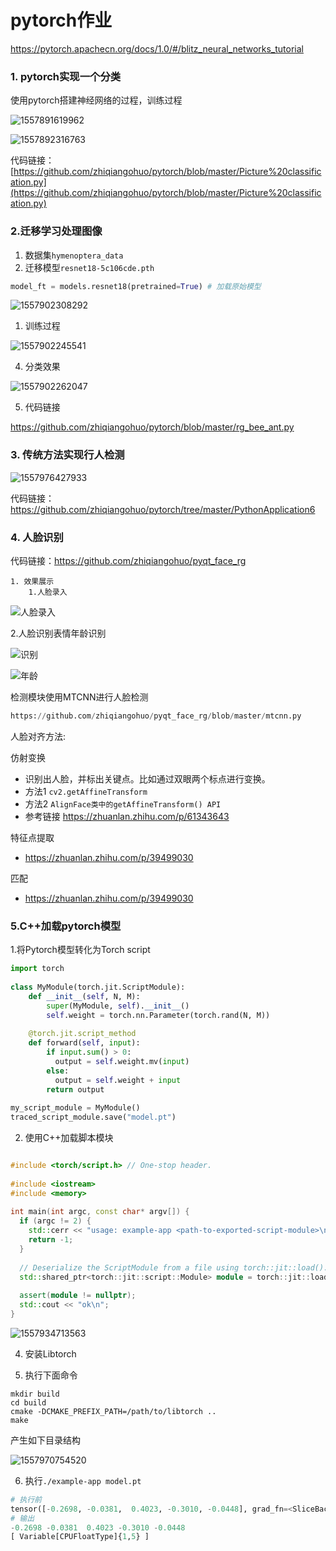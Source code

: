 # pytorch作业

<https://pytorch.apachecn.org/docs/1.0/#/blitz_neural_networks_tutorial>

### 1. pytorch实现一个分类

使用pytorch搭建神经网络的过程，训练过程

![1557891619962](https://github.com/zhiqiangohuo/pytorch/blob/master/images/1557891619962.png)



![1557892316763](https://github.com/zhiqiangohuo/pytorch/blob/master/images/1557892316763.png)

代码链接：[https://github.com/zhiqiangohuo/pytorch/blob/master/Picture%20classification.py](https://github.com/zhiqiangohuo/pytorch/blob/master/Picture%20classification.py)

### 2.迁移学习处理图像

1. 数据集`hymenoptera_data`
2. 迁移模型`resnet18-5c106cde.pth`

```python
model_ft = models.resnet18(pretrained=True) # 加载原始模型
```

![1557902308292](https://github.com/zhiqiangohuo/pytorch/blob/master/images/1557902308292.png)

1. 训练过程

![1557902245541](https://github.com/zhiqiangohuo/pytorch/blob/master/images/1557902245541.png)

4. 分类效果

![1557902262047](https://github.com/zhiqiangohuo/pytorch/blob/master/images/1557902262047.png)

5. 代码链接


https://github.com/zhiqiangohuo/pytorch/blob/master/rg_bee_ant.py




### 3. 传统方法实现行人检测

![1557976427933](https://github.com/zhiqiangohuo/pytorch/blob/master/images/1557976427933.png)

代码链接：<https://github.com/zhiqiangohuo/pytorch/tree/master/PythonApplication6>



### 4. 人脸识别

代码链接：<https://github.com/zhiqiangohuo/pyqt_face_rg>

 	1. 效果展示
      	1.人脸录入
      	
![人脸录入](https://github.com/zhiqiangohuo/pytorch/blob/master/images/人脸录入.gif)
	

2.人脸识别表情年龄识别
	
	
![识别](https://github.com/zhiqiangohuo/pytorch/blob/master/images/识别.gif)

![年龄](https://github.com/zhiqiangohuo/pytorch/blob/master/images/年龄.gif)



检测模块使用MTCNN进行人脸检测

```python
https://github.com/zhiqiangohuo/pyqt_face_rg/blob/master/mtcnn.py
```

人脸对齐方法:

仿射变换

- 识别出人脸，并标出关键点。比如通过双眼两个标点进行变换。
- 方法1 `cv2.getAffineTransform`
- 方法2 `AlignFace类中的getAffineTransform() API`
- 参考链接 <https://zhuanlan.zhihu.com/p/61343643>

特征点提取

- <https://zhuanlan.zhihu.com/p/39499030>

匹配

- <https://zhuanlan.zhihu.com/p/39499030>



### 5.C++加载pytorch模型

1.将Pytorch模型转化为Torch script

```python
import torch
 
class MyModule(torch.jit.ScriptModule):
    def __init__(self, N, M):
        super(MyModule, self).__init__()
        self.weight = torch.nn.Parameter(torch.rand(N, M))
 
    @torch.jit.script_method
    def forward(self, input):
        if input.sum() > 0:
          output = self.weight.mv(input)
        else:
          output = self.weight + input
        return output
 
my_script_module = MyModule()
traced_script_module.save("model.pt")
```

2. 使用C++加载脚本模块

```c++

#include <torch/script.h> // One-stop header.
 
#include <iostream>
#include <memory>
 
int main(int argc, const char* argv[]) {
  if (argc != 2) {
    std::cerr << "usage: example-app <path-to-exported-script-module>\n";
    return -1;
  }
 
  // Deserialize the ScriptModule from a file using torch::jit::load().
  std::shared_ptr<torch::jit::script::Module> module = torch::jit::load(argv[1]);
 
  assert(module != nullptr);
  std::cout << "ok\n";
}

```



![1557934713563](https://github.com/zhiqiangohuo/pytorch/blob/master/images/1557934713563.png)

4. 安装Libtorch

5. 执行下面命令
```
mkdir build
cd build
cmake -DCMAKE_PREFIX_PATH=/path/to/libtorch ..
make
```

产生如下目录结构

![1557970754520](https://github.com/zhiqiangohuo/pytorch/blob/master/images/1557970754520.png)

6. 执行`./example-app model.pt`

```python
# 执行前
tensor([-0.2698, -0.0381,  0.4023, -0.3010, -0.0448], grad_fn=<SliceBackward>)
# 输出
-0.2698 -0.0381  0.4023 -0.3010 -0.0448
[ Variable[CPUFloatType]{1,5} ]
```



